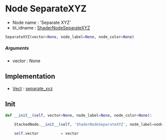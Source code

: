 # Node SeparateXYZ

- Node name : 'Separate XYZ'
- bl_idname : [ShaderNodeSeparateXYZ](https://docs.blender.org/api/current/bpy.types.{bl_idname}.html)


``` python
SeparateXYZ(vector=None, node_label=None, node_color=None)
```
##### Arguments

- vector : None

## Implementation

- [Vect](/docs/Shader/Vect.md) : [separate_xyz](/docs/Shader/Vect.md#separate_xyz)

## Init

``` python
def __init__(self, vector=None, node_label=None, node_color=None):

    StackedNode.__init__(self, 'ShaderNodeSeparateXYZ', node_label=node_label, node_color=node_color)

    self.vector          = vector
```
